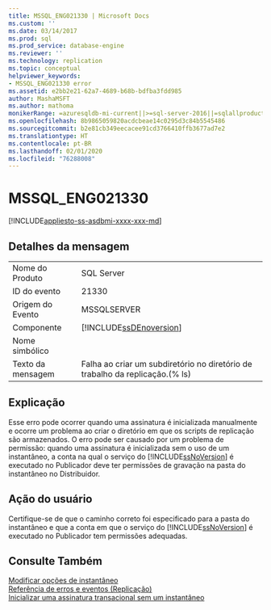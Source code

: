 ```yaml
---
title: MSSQL_ENG021330 | Microsoft Docs
ms.custom: ''
ms.date: 03/14/2017
ms.prod: sql
ms.prod_service: database-engine
ms.reviewer: ''
ms.technology: replication
ms.topic: conceptual
helpviewer_keywords:
- MSSQL_ENG021330 error
ms.assetid: e2bb2e21-62a7-4689-b68b-bdfba3fdd985
author: MashaMSFT
ms.author: mathoma
monikerRange: =azuresqldb-mi-current||>=sql-server-2016||=sqlallproducts-allversions
ms.openlocfilehash: 8b9865059820acdcbeae14c0295d3c84b5545486
ms.sourcegitcommit: b2e81cb349eecacee91cd3766410ffb3677ad7e2
ms.translationtype: HT
ms.contentlocale: pt-BR
ms.lasthandoff: 02/01/2020
ms.locfileid: "76288008"
---
```

# <a name="mssql_eng021330"></a>MSSQL_ENG021330
[!INCLUDE[appliesto-ss-asdbmi-xxxx-xxx-md](../../includes/appliesto-ss-asdbmi-xxxx-xxx-md.md)]
    
## <a name="message-details"></a>Detalhes da mensagem  
  
|||  
|-|-|  
|Nome do Produto|SQL Server|  
|ID do evento|21330|  
|Origem do Evento|MSSQLSERVER|  
|Componente|[!INCLUDE[ssDEnoversion](../../includes/ssdenoversion-md.md)]|  
|Nome simbólico||  
|Texto da mensagem|Falha ao criar um subdiretório no diretório de trabalho da replicação.(% ls)|  
  
## <a name="explanation"></a>Explicação  
 Esse erro pode ocorrer quando uma assinatura é inicializada manualmente e ocorre um problema ao criar o diretório em que os scripts de replicação são armazenados. O erro pode ser causado por um problema de permissão: quando uma assinatura é inicializada sem o uso de um instantâneo, a conta na qual o serviço do [!INCLUDE[ssNoVersion](../../includes/ssnoversion-md.md)] é executado no Publicador deve ter permissões de gravação na pasta do instantâneo no Distribuidor.  
  
## <a name="user-action"></a>Ação do usuário  
 Certifique-se de que o caminho correto foi especificado para a pasta do instantâneo e que a conta em que o serviço do [!INCLUDE[ssNoVersion](../../includes/ssnoversion-md.md)] é executado no Publicador tem permissões adequadas.  
  
## <a name="see-also"></a>Consulte Também  
 [Modificar opções de instantâneo](../../relational-databases/replication/snapshot-options.md)   
 [Referência de erros e eventos &#40;Replicação&#41;](../../relational-databases/replication/errors-and-events-reference-replication.md)   
 [Inicializar uma assinatura transacional sem um instantâneo](../../relational-databases/replication/initialize-a-transactional-subscription-without-a-snapshot.md)  
  
  
